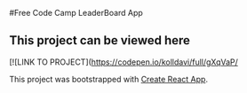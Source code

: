 #Free Code Camp LeaderBoard App
## This project can be viewed here
[![LINK TO PROJECT](https://codepen.io/kolldavi/full/gXqVaP/


This project was bootstrapped with [Create React App](https://github.com/facebookincubator/create-react-app).
